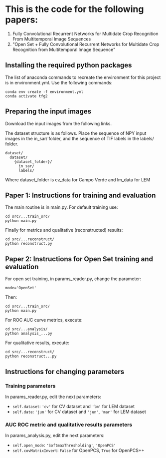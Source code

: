 # This is the code for the following papers:

1. Fully Convolutional Recurrent Networks for Multidate Crop Recognition From Multitemporal Image Sequences
2. "Open Set + Fully Convolutional Recurrent Networks for Multidate Crop Recognition from Multitemporal Image Sequence"


## Installing the required python packages

The list of anaconda commands to recreate the environment for this project is in environment.yml. Use the following commands:
  ```
  conda env create -f environment.yml
  conda activate tfg2
  ```
## Preparing the input images 

Download the input images from the following links. 


The dataset structure is as follows. Place the sequence of NPY input images in the in_sar/ folder, and the sequence of TIF labels in the labels/ folder.
```
dataset/  
  dataset/  
    {dataset_folder}/  
      in_sar/  
      labels/  
```  
Where dataset_folder is cv_data for Campo Verde and lm_data for LEM
  
  
## Paper 1: Instructions for training and evaluation

The main routine is in main.py. For default training use:

```
cd src/...train_src/
python main.py
```

Finally for metrics and qualitative (reconstructed) results:

```
cd src/...reconstruct/
python reconstruct.py
```

## Paper 2: Instructions for Open Set training and evaluation


For open set training, in params_reader.py, change the parameter:
```
mode='OpenSet'
```
Then:
```
cd src/...train_src/
python main.py
```
For ROC AUC curve metrics, execute:
```
cd src/...analysis/
python analysis_...py
```
For qualitative results, execute:
```
cd src/...reconstruct/
python reconstruct...py
```
## Instructions for changing parameters

### Training parameters 
In params_reader.py, edit the next parameters:

- ```self.dataset```: ```'cv'``` for CV dataset and ```'lm'``` for LEM dataset
- ```self.date```: ```'jun'``` for CV dataset and ```'jun'```, ```'mar'``` for LEM dataset

### AUC ROC metric and qualitative results parameters

In params_analysis.py, edit the next parameters:

- ```self.open_mode```: ```'SoftmaxThresholding'```, ```'OpenPCS'```
- ```self.covMatrixInvert```: ```False``` for OpenPCS, ```True``` for OpenPCS++



